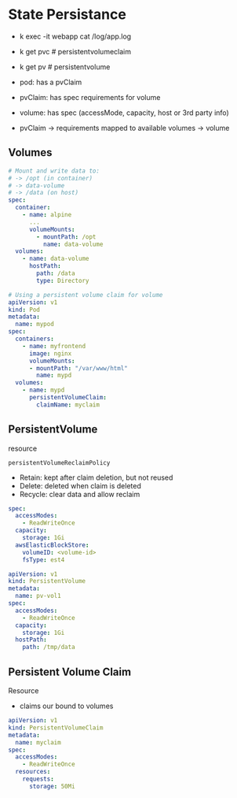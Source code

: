 # State Persistance

* k exec -it webapp cat /log/app.log
* k get pvc # persistentvolumeclaim
* k get pv # persistentvolume

* pod: has a pvClaim
* pvClaim: has spec requirements for volume
* volume: has spec (accessMode, capacity, host or 3rd party info)
* pvClaim -> requirements mapped to available volumes -> volume

## Volumes

```yaml
# Mount and write data to:
# -> /opt (in container) 
# -> data-volume 
# -> /data (on host)
spec: 
  container:
    - name: alpine
      ...
      volumeMounts: 
        - mountPath: /opt
          name: data-volume
  volumes: 
    - name: data-volume
      hostPath: 
        path: /data
        type: Directory
```


```yaml
# Using a persistent volume claim for volume
apiVersion: v1
kind: Pod
metadata:
  name: mypod
spec:
  containers:
    - name: myfrontend
      image: nginx
      volumeMounts:
      - mountPath: "/var/www/html"
        name: mypd
  volumes:
    - name: mypd
      persistentVolumeClaim:
        claimName: myclaim
```

## PersistentVolume
resource

`persistentVolumeReclaimPolicy`
- Retain: kept after claim deletion, but not reused
- Delete: deleted when claim is deleted
- Recycle: clear data and allow reclaim

```yaml
spec: 
  accessModes:
    - ReadWriteOnce
  capacity: 
    storage: 1Gi
  awsElasticBlockStore:
    volumeID: <volume-id>
    fsType: est4
```
```yaml
apiVersion: v1
kind: PersistentVolume
metadata: 
  name: pv-vol1
spec: 
  accessModes:
    - ReadWriteOnce
  capacity: 
    storage: 1Gi
  hostPath:
    path: /tmp/data
```

## Persistent Volume Claim
Resource

- claims our bound to volumes

```yaml
apiVersion: v1
kind: PersistentVolumeClaim
metadata: 
  name: myclaim
spec:
  accessModes: 
    - ReadWriteOnce
  resources: 
    requests: 
      storage: 50Mi

```
